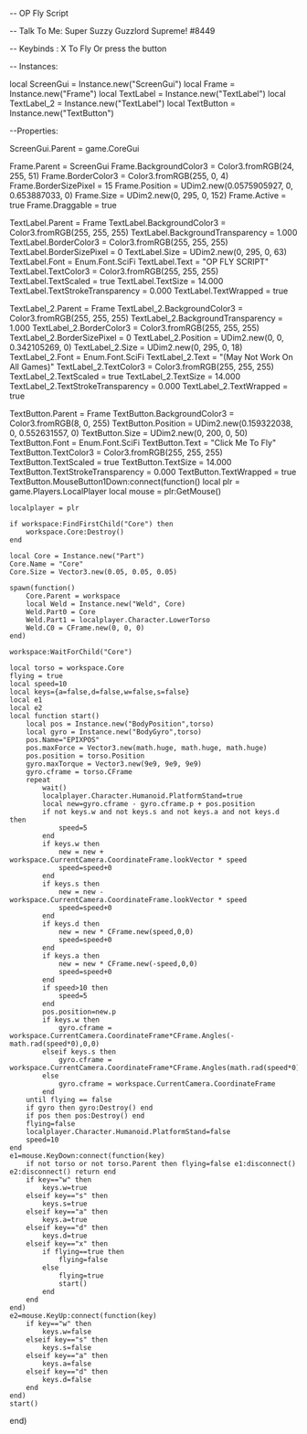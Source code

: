 -- OP Fly Script
 
-- Talk To Me: Super Suzzy Guzzlord Supreme! #8449
 
-- Keybinds : X To Fly Or press the button
 
-- Instances:
 
local ScreenGui = Instance.new("ScreenGui")
local Frame = Instance.new("Frame")
local TextLabel = Instance.new("TextLabel")
local TextLabel_2 = Instance.new("TextLabel")
local TextButton = Instance.new("TextButton")
 
--Properties:
 
ScreenGui.Parent = game.CoreGui
 
Frame.Parent = ScreenGui
Frame.BackgroundColor3 = Color3.fromRGB(24, 255, 51)
Frame.BorderColor3 = Color3.fromRGB(255, 0, 4)
Frame.BorderSizePixel = 15
Frame.Position = UDim2.new(0.0575905927, 0, 0.653887033, 0)
Frame.Size = UDim2.new(0, 295, 0, 152)
Frame.Active = true
Frame.Draggable = true
 
TextLabel.Parent = Frame
TextLabel.BackgroundColor3 = Color3.fromRGB(255, 255, 255)
TextLabel.BackgroundTransparency = 1.000
TextLabel.BorderColor3 = Color3.fromRGB(255, 255, 255)
TextLabel.BorderSizePixel = 0
TextLabel.Size = UDim2.new(0, 295, 0, 63)
TextLabel.Font = Enum.Font.SciFi
TextLabel.Text = "OP FLY SCRIPT"
TextLabel.TextColor3 = Color3.fromRGB(255, 255, 255)
TextLabel.TextScaled = true
TextLabel.TextSize = 14.000
TextLabel.TextStrokeTransparency = 0.000
TextLabel.TextWrapped = true
 
TextLabel_2.Parent = Frame
TextLabel_2.BackgroundColor3 = Color3.fromRGB(255, 255, 255)
TextLabel_2.BackgroundTransparency = 1.000
TextLabel_2.BorderColor3 = Color3.fromRGB(255, 255, 255)
TextLabel_2.BorderSizePixel = 0
TextLabel_2.Position = UDim2.new(0, 0, 0.342105269, 0)
TextLabel_2.Size = UDim2.new(0, 295, 0, 18)
TextLabel_2.Font = Enum.Font.SciFi
TextLabel_2.Text = "(May Not Work On All Games)"
TextLabel_2.TextColor3 = Color3.fromRGB(255, 255, 255)
TextLabel_2.TextScaled = true
TextLabel_2.TextSize = 14.000
TextLabel_2.TextStrokeTransparency = 0.000
TextLabel_2.TextWrapped = true
 
TextButton.Parent = Frame
TextButton.BackgroundColor3 = Color3.fromRGB(8, 0, 255)
TextButton.Position = UDim2.new(0.159322038, 0, 0.552631557, 0)
TextButton.Size = UDim2.new(0, 200, 0, 50)
TextButton.Font = Enum.Font.SciFi
TextButton.Text = "Click Me To Fly"
TextButton.TextColor3 = Color3.fromRGB(255, 255, 255)
TextButton.TextScaled = true
TextButton.TextSize = 14.000
TextButton.TextStrokeTransparency = 0.000
TextButton.TextWrapped = true
TextButton.MouseButton1Down:connect(function()
	local plr = game.Players.LocalPlayer
	local mouse = plr:GetMouse()
 
	localplayer = plr
 
	if workspace:FindFirstChild("Core") then
		workspace.Core:Destroy()
	end
 
	local Core = Instance.new("Part")
	Core.Name = "Core"
	Core.Size = Vector3.new(0.05, 0.05, 0.05)
 
	spawn(function()
		Core.Parent = workspace
		local Weld = Instance.new("Weld", Core)
		Weld.Part0 = Core
		Weld.Part1 = localplayer.Character.LowerTorso
		Weld.C0 = CFrame.new(0, 0, 0)
	end)
 
	workspace:WaitForChild("Core")
 
	local torso = workspace.Core
	flying = true
	local speed=10
	local keys={a=false,d=false,w=false,s=false} 
	local e1
	local e2
	local function start()
		local pos = Instance.new("BodyPosition",torso)
		local gyro = Instance.new("BodyGyro",torso)
		pos.Name="EPIXPOS"
		pos.maxForce = Vector3.new(math.huge, math.huge, math.huge)
		pos.position = torso.Position
		gyro.maxTorque = Vector3.new(9e9, 9e9, 9e9) 
		gyro.cframe = torso.CFrame
		repeat
			wait()
			localplayer.Character.Humanoid.PlatformStand=true
			local new=gyro.cframe - gyro.cframe.p + pos.position
			if not keys.w and not keys.s and not keys.a and not keys.d then
				speed=5
			end
			if keys.w then 
				new = new + workspace.CurrentCamera.CoordinateFrame.lookVector * speed
				speed=speed+0
			end
			if keys.s then 
				new = new - workspace.CurrentCamera.CoordinateFrame.lookVector * speed
				speed=speed+0
			end
			if keys.d then 
				new = new * CFrame.new(speed,0,0)
				speed=speed+0
			end
			if keys.a then 
				new = new * CFrame.new(-speed,0,0)
				speed=speed+0
			end
			if speed>10 then
				speed=5
			end
			pos.position=new.p
			if keys.w then
				gyro.cframe = workspace.CurrentCamera.CoordinateFrame*CFrame.Angles(-math.rad(speed*0),0,0)
			elseif keys.s then
				gyro.cframe = workspace.CurrentCamera.CoordinateFrame*CFrame.Angles(math.rad(speed*0),0,0)
			else
				gyro.cframe = workspace.CurrentCamera.CoordinateFrame
			end
		until flying == false
		if gyro then gyro:Destroy() end
		if pos then pos:Destroy() end
		flying=false
		localplayer.Character.Humanoid.PlatformStand=false
		speed=10
	end
	e1=mouse.KeyDown:connect(function(key)
		if not torso or not torso.Parent then flying=false e1:disconnect() e2:disconnect() return end
		if key=="w" then
			keys.w=true
		elseif key=="s" then
			keys.s=true
		elseif key=="a" then
			keys.a=true
		elseif key=="d" then
			keys.d=true
		elseif key=="x" then
			if flying==true then
				flying=false
			else
				flying=true
				start()
			end
		end
	end)
	e2=mouse.KeyUp:connect(function(key)
		if key=="w" then
			keys.w=false
		elseif key=="s" then
			keys.s=false
		elseif key=="a" then
			keys.a=false
		elseif key=="d" then
			keys.d=false
		end
	end)
	start()
end)

